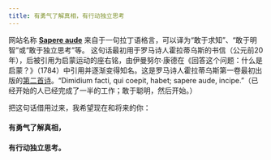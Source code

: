 ```yaml
---
title: 有勇气了解真相，有行动独立思考
---
```


网站名称 [**Sapere aude**](https://en.wikipedia.org/wiki/Sapere_aude) 来自于一句拉丁语格言，可以译为“敢于求知”、“敢于明智”或“敢于独立思考”等。 这句话最初用于罗马诗人霍拉蒂乌斯的书信（公元前20年），后被引用为启蒙运动的座右铭，由伊曼努尔·康德在《回答这个问题：什么是启蒙？》（1784）中引用并逐渐变得知名。这是罗马诗人霍拉蒂乌斯第一卷最初出版的[第二首诗](http://www.thelatinlibrary.com/horace/epist1.shtml)。“Dimidium facti, qui coepit, habet; sapere aude, incipe.”（已经开始的人已经完成了一半的工作；敢于聪明，然后开始。）

把这句话借用过来，我希望现在和将来的你：

#### **有勇气了解真相，**
#### **有行动独立思考。**

<!--
#### **有勇气了解世界的真相，有行动成为独立思考的人**。
#### **有勇气了解世界的事实和真相，有行动成为智慧和独立思考的人**。
-->